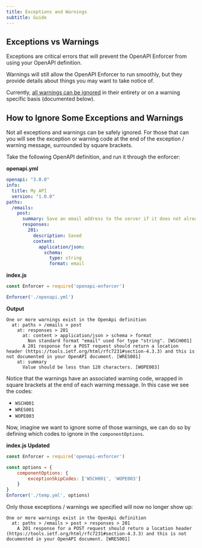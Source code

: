 ```yaml
---
title: Exceptions and Warnings
subtitle: Guide
---
```


## Exceptions vs Warnings

Exceptions are critical errors that will prevent the OpenAPI Enforcer from using your OpenAPI definition.

Warnings will still allow the OpenAPI Enforcer to run smoothly, but they provide details about things you may want to take notice of.

Currently, [all warnings can be ignored](../api/openapi-enforcer.md#enforcer) in their entirety or on a warning specific basis (documented below).

## How to Ignore Some Exceptions and Warnings

Not all exceptions and warnings can be safely ignored. For those that can you will see the exception or warning code at the end of the exception / warning message, surrounded by square brackets.

Take the following OpenAPI definition, and run it through the enforcer:

**openapi.yml**

```yaml
openapi: "3.0.0"
info:
  title: My API
  version: "1.0.0"
paths:
  /emails:
    post:
      summary: Save an email address to the server if it does not already exist and it is also a corperate email address, as identified by the domain.
      responses:
        201:
          description: Saved
          content:
            application/json:
              schema:
                type: string
                format: email
```

**index.js**

```js
const Enforcer = require('openapi-enforcer')

Enforcer('./openapi.yml')
```

**Output**

```
One or more warnings exist in the OpenApi definition
  at: paths > /emails > post
    at: responses > 201
      at: content > application/json > schema > format
        Non standard format "email" used for type "string". [WSCH001]
      A 201 response for a POST request should return a location header (https://tools.ietf.org/html/rfc7231#section-4.3.3) and this is not documented in your OpenAPI document. [WRES001]
    at: summary
      Value should be less than 120 characters. [WOPE003]
```

Notice that the warnings have an associated warning code, wrapped in square brackets at the end of each warning message. In this case we see the codes:

- `WSCH001`
- `WRES001`
- `WOPE003`

Now, imagine we want to ignore some of those warnings, we can do so by defining which codes to ignore in the `componentOptions`.

**index.js Updated**

```js
const Enforcer = require('openapi-enforcer')

const options = {
    componentOptions: {
        exceptionSkipCodes: ['WSCH001', 'WOPE003']
    }
}
Enforcer('./temp.yml', options)
```

Only those exceptions / warnings we specified will now no longer show up:

```
One or more warnings exist in the OpenApi definition
  at: paths > /emails > post > responses > 201
    A 201 response for a POST request should return a location header (https://tools.ietf.org/html/rfc7231#section-4.3.3) and this is not documented in your OpenAPI document. [WRES001]
```
